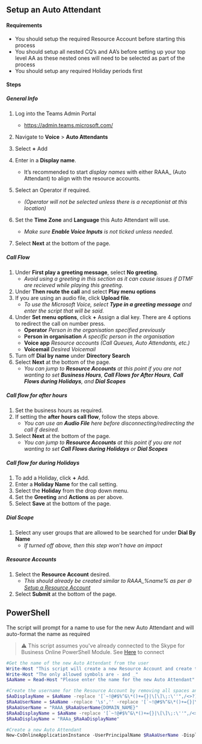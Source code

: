 ## Setup an Auto Attendant
#### Requirements
-	You should setup the required Resource Account before starting this process
-	You should setup all nested CQ’s and AA’s before setting up your top level AA as these nested ones will need to be selected as part of the process
-	You should setup any required Holiday periods first

#### Steps

##### General Info

1. Log into the Teams Admin Portal 
   - https://admin.teams.microsoft.com/ 

1. Navigate to **Voice** > **Auto Attendants**
1. Select **+** Add 
1. Enter in a **Display name**. 
   - It’s recommended to start *display names* with either RAAA_ (Auto Attendant) to align with the resource accounts.
1. Select an Operator if required. 
   - *(Operator will not be selected unless there is a receptionist at this location)*
1. Set the **Time Zone** and **Language** this Auto Attendant will use.
   - *Make sure **Enable Voice Inputs** is not ticked unless needed.*
1. Select **Next** at the bottom of the page.

##### Call Flow

1. Under **First play a greeting message**, select **No greeting**.
   - *Avoid using a greeting in this section as it can cause issues if DTMF are recieved while playing this greeting*.
1. Under **Then route the call** and select **Play menu options**
1. If you are using an audio file, click **Upload file**. 
   - *To use the Microsoft Voice, select **Type in a greeting message** and enter the script that will be said.*
1. Under **Set menu options**, click **+** Assign a dial key.
   There are 4 options to redirect the call on number press. 
   - **Operator**  *Person in the organisation specified previously* 
   - **Person in organisation**  *A specific person in the organisation* 
   - **Voice app**  *Resource accounts (Call Queues, Auto Attendants, etc.)* 
   - **Voicemail**  *Desired Voicemail*
1. Turn off **Dial by name** under **Directory Search**
1. Select **Next** at the bottom of the page.
   - *You can jump to **Resource Accounts** at this point if you are not wanting to set **Business Hours**, **Call Flows for After Hours**, **Call Flows during Holidays**, and **Dial Scopes***

##### Call flow for after hours

1. Set the business hours as required.
1. If setting the **after hours call flow**, follow the steps above.
   - *You can use an **Audio File** here before disconnecting/redirecting the call if desired.*
1. Select **Next** at the bottom of the page.
   - *You can jump to **Resource Accounts** at this point if you are not wanting to set **Call Flows during Holidays** or **Dial Scopes***

##### Call flow for during Holidays

1. To add a Holiday, click **+** Add.
1. Enter a **Holiday Name** for the call setting.
1. Select the **Holiday** from the drop down menu.
1. Set the **Greeting** and **Actions** as per above.
1. Select **Save** at the bottom of the page.

##### Dial Scope

1. Select any user groups that are allowed to be searched for under **Dial By Name**
   - *If turned off above, then this step won’t have an impact*

##### Resource Accounts

1. Select the **Resource Account** desired.
   - *This should already be created similar to RAAA_%name% as per 🌐 [Setup a Resource Account](https://sbcconnect.com.au/pages/create-a-resource-account-user.html)*
1. Select **Submit** at the bottom of the page.


## PowerShell
The script will prompt for a name to use for the new Auto Attendant and will auto-format the name as required

> ⚠ This script assumes you've already connected to the Skype for Business Online PowerShell Module. See [Here](connecting-to-sfbo-ps-module.md) to connect

````PowerShell
#Get the name of the new Auto Attendant from the user
Write-Host "This script will create a new Resource Account and create the Auto Attendant" -BackgroundColor Yellow -ForegroundColor Black
Write-Host "The only allowed symbols are - and _"
$AaName = Read-Host "Please enter the name for the new Auto Attendant"

#Create the username for the Resource Account by removing all spaces and adding RAAA_ to the start
$AaDisplayName = $AaName -replace '[`~!@#$%^&\*()+={}|\[\]\;:\''",/<>?]',''
$RaAaUserName = $AaName -replace '\s','' -replace '[`~!@#$%^&\*()+={}|\[\]\;:\''",/<>?]',''
$RaAaUserName = "RAAA_$RaAaUserName{DOMAIN_NAME}"
$RaAaDisplayName = $AaName -replace '[`~!@#$%^&\*()+={}|\[\]\;:\''",/<>?]',''
$RaAaDisplayName = "RAAa_$RaAaDisplayName"

#Create a new Auto Attendant
New-CsOnlineApplicationInstance -UserPrincipalName $RaAaUserName -DisplayName $RaAaDisplayName -ApplicationId “ce933385-9390-45d1-9512-c8d228074e07”
````
